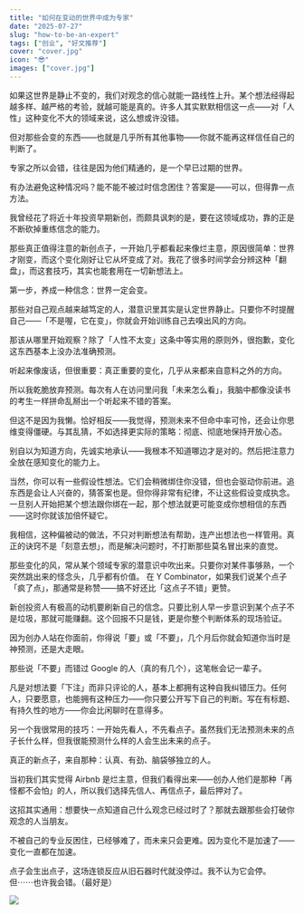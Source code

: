 ```yaml
---
title: "如何在变动的世界中成为专家"
date: "2025-07-27"
slug: "how-to-be-an-expert"
tags: ["创业", "好文推荐"]
cover: "cover.jpg"
icon: "😎"
images: ["cover.jpg"]
---
```

如果这世界是静止不变的，我们对观念的信心就能一路线性上升。某个想法经得起越多样、越严格的考验，就越可能是真的。许多人其实默默相信这一点——对「人性」这种变化不大的领域来说，这么想或许没错。



但对那些会变的东西——也就是几乎所有其他事物——你就不能再这样信任自己的判断了。



专家之所以会错，往往是因为他们精通的，是一个早已过期的世界。



有办法避免这种情况吗？能不能不被过时信念困住？答案是——可以，但得靠一点方法。



我曾经花了将近十年投资早期新创，而颇具讽刺的是，要在这领域成功，靠的正是不断砍掉重练信念的能力。



那些真正值得注意的新创点子，一开始几乎都看起来像烂主意，原因很简单：世界才刚变，而这个变化刚好让它从坏变成了对。我花了很多时间学会分辨这种「翻盘」，而这套技巧，其实也能套用在一切新想法上。



第一步，养成一种信念：世界一定会变。



那些对自己观点越来越笃定的人，潜意识里其实是认定世界静止。只要你不时提醒自己——「不是喔，它在变」，你就会开始训练自己去嗅出风的方向。



那该从哪里开始观察？除了「人性不太变」这条中等实用的原则外，很抱歉，变化这东西基本上没办法准确预测。



听起来像废话，但很重要：真正重要的变化，几乎从来都来自意料之外的方向。



所以我乾脆放弃预测。每次有人在访问里问我「未来怎么看」，我脑中都像没读书的考生一样拼命乱掰出一个听起来不错的答案。



但这不是因为我懒。恰好相反——我觉得，预测未来不但命中率可怜，还会让你思维变得僵硬。与其乱猜，不如选择更实际的策略：彻底、彻底地保持开放心态。



别自以为知道方向，先诚实地承认——我根本不知道哪边才是对的。然后把注意力全放在感知变化的能力上。



当然，你可以有一些假设性想法。它们会稍微绑住你没错，但也会驱动你前进。追东西是会让人兴奋的，猜答案也是。但你得非常有纪律，不让这些假设变成执念。
一旦别人开始把某个想法跟你绑在一起，那个想法就更可能变成你想相信的东西——这时你就该加倍怀疑它。



我相信，这种偏被动的做法，不只对判断想法有帮助，连产出想法也一样管用。真正的诀窍不是「刻意去想」，而是解决问题时，不打断那些莫名冒出来的直觉。



那些变化的风，常从某个领域专家的潜意识中吹出来。只要你对某件事够熟，一个突然跳出来的怪念头，几乎都有价值。
在 Y Combinator，如果我们说某个点子「疯了点」，那通常是称赞——搞不好还比「这点子不错」更赞。



新创投资人有极高的动机要刷新自己的信念。只要比别人早一步意识到某个点子不是垃圾，那就可能赚翻。这个回报不只是钱，更是你整个判断体系的现场验证。



因为创办人站在你面前，你得说「要」或「不要」，几个月后你就会知道你当时是神预测，还是大走眼。



那些说「不要」而错过 Google 的人（真的有几个），这笔帐会记一辈子。



凡是对想法要「下注」而非只评论的人，基本上都拥有这种自我纠错压力。任何人，只要愿意，也能拥有这种压力——你只要公开写下自己的判断。写在有标题、有持久性的地方——你会比闲聊时在意得多。



另一个我很常用的技巧：一开始先看人，不先看点子。虽然我们无法预测未来的点子长什么样，但我很能预测什么样的人会生出未来的点子。



真正的新点子，来自那种：认真、有劲、脑袋够独立的人。



当初我们其实觉得 Airbnb 是烂主意，但我们看得出来——创办人他们是那种「再怪都不会怕」的人，所以我们选择先信人、再信点子，最后押对了。



这招其实通用：想要快一点知道自己什么观念已经过时了？那就去跟那些会打破你观念的人当朋友。



不被自己的专业反困住，已经够难了，而未来只会更难。因为变化不是加速了——变化一直都在加速。



点子会生出点子，这场连锁反应从旧石器时代就没停过。我不认为它会停。
但⋯⋯也许我会错。（最好是）




![](https://prod-files-secure.s3.us-west-2.amazonaws.com/112d0858-5090-4d34-a606-b75eb8d65fd2/46476355-9cf3-4e99-9b7a-3531bc426380/1000202064.png?X-Amz-Algorithm=AWS4-HMAC-SHA256&X-Amz-Content-Sha256=UNSIGNED-PAYLOAD&X-Amz-Credential=ASIAZI2LB466TDKXWNQT%2F20250929%2Fus-west-2%2Fs3%2Faws4_request&X-Amz-Date=20250929T134122Z&X-Amz-Expires=3600&X-Amz-Security-Token=IQoJb3JpZ2luX2VjEE0aCXVzLXdlc3QtMiJHMEUCIQCk9QeY%2BtmMEQnPn%2BuSxL1ea1hXtVufib5nTz3EgnC9xQIgJ3w2RLCJmBCYEizNA2GPoghQ998y1HzAB6Lhrx%2BtnWcqiAQI1v%2F%2F%2F%2F%2F%2F%2F%2F%2F%2FARAAGgw2Mzc0MjMxODM4MDUiDIkJcGoT7ynMxcgy8SrcA7UlEV61sKRMonnCcBoAQ4HQI1w9GoEjojiDNg14dsZuK7mzufb%2FkgPfWwQJ2Hd3t5qazqYN4ea5GRZu9%2B92DviAKxFpKI6mf4fp8OMGN4QpffVLUm%2BHfErH%2FJsPVx%2Fr7vZuCPxG2gKltQ0qYXVgfZ5wPepXL4d4Xf38kj0r2%2BE%2BjCEmd%2Fmqk2rGqa7Qdo3rxZxfNIjhu4JqWZkPILAkfwnJlAgiQOW%2FSUQR64bOXbBT5n7qfaPmRpTiJMenjS5Yy35m0RVr1YvwfD01hvW%2FXStmvvh%2BaQHEltOIv9qLZC3OT7ItgoI3WsdwMNmnOv9ASsFvMPZqRWpLkM8xmKkSyLyqCY1%2BVGFbDmkYNDhWnKEHXx7V7tppnRjgaU7RnhvtsFHTGyCzBH9sNTfCHLLIdpAGmP6OqE%2BVwcYoms1x3PvD12tssK66TDhysG7aJuWmUOfucshqP7yXKgKD3xhcLmISbkfDK2IjNlU%2F%2FOcrGi7MhKeLDLSiJn9NsYc%2F28GxVDoqg3vZxE9qsXmdFLWwGiGklLdzXxFsyDiOlDzPV1MhKIrT4UBjafgdAzAlWYhSAE3f%2BLhnbk93U9oRS1FL1S3QSOhcbLE6nwTNYLpi8IOadz%2B7v02jEGgY1dRQMLWF6sYGOqUBQmQ66akVgmIuh6ORHMWzcgEFDjHoVQQs1%2FcBUlVfW9si9IUJ5ONTon8LHycHJFfmevcZKYCPNBae5LP%2BlYYaXLqfxenUhGWGQSTQFWozthqgWB0pk5XNL5d87JxJrXQ8WTHU3We2fOrJTGi4P6REZANUHqy5jRVM50pP1p7RXoRR%2FwjAZlDJ2rj5YiAswoofNi4X6s0W%2FXCxQsEA22ZxzUC%2FnIFu&X-Amz-Signature=1fd3a58f23347766171aa771d3dda2143b06c26f56419a015d1c27f995eec91e&X-Amz-SignedHeaders=host&x-amz-checksum-mode=ENABLED&x-id=GetObject)

